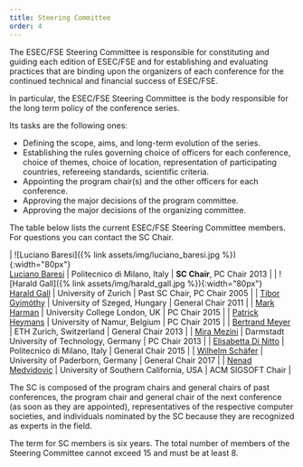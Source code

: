 ```yaml
---
title: Steering Committee
order: 4
---
```

The ESEC/FSE Steering Committee is responsible for constituting and guiding each edition of ESEC/FSE and for establishing and evaluating practices that are binding upon the organizers of each conference for the continued technical and financial success of ESEC/FSE.

In particular, the ESEC/FSE Steering Committee is the body responsible for the long term policy of the conference series. 

Its tasks are the following ones:

* Defining the scope, aims, and long-term evolution of the series.
* Establishing the rules governing choice of officers for each conference, choice of themes, choice of location, 
representation of participating countries, refereeing standards, scientific criteria.
* Appointing the program chair(s) and the other officers for each conference.
* Approving the major decisions of the program committee.
* Approving the major decisions of the organizing committee.

The table below lists the current ESEC/FSE Steering Committee members. For questions you can contact the SC Chair. 

| ![Luciano Baresi]({% link assets/img/luciano_baresi.jpg %}){:width="80px"}<br> [Luciano Baresi](http://home.deib.polimi.it/baresi/) | Politecnico di Milano, Italy | **SC Chair**, PC Chair 2013 |
| ![Harald Gall]({% link assets/img/harald_gall.jpg %}){:width="80px"}<br> [Harald Gall](http://seal.ifi.uzh.ch/gall.html) | University of Zurich | Past SC Chair, PC Chair 2005 |
| [Tibor Gyimóthy](http://www.inf.u-szeged.hu/~gyimi/) | University of Szeged, Hungary | General Chair 2011 |
| [Mark Harman](http://www0.cs.ucl.ac.uk/staff/mharman/) | University College London, UK | PC Chair 2015 |
| [Patrick Heymans](http://directory.unamur.be/staff/pheymans?_LOCALE_=en) | University of Namur, Belgium | PC Chair 2015 |
| [Bertrand Meyer](http://se.ethz.ch/~meyer/) | ETH Zurich, Switzerland | General Chair 2013 |
| [Mira Mezini](http://www.stg.tu-darmstadt.de/staff/mira_mezini/index.en.jsp) | Darmstadt University of Technology, Germany | PC Chair 2013 |
| [Elisabetta Di Nitto](http://dinitto.faculty.polimi.it/) | Politecnico di Milano, Italy | General Chair 2015 |
| [Wilhelm Schäfer](https://www.hni.uni-paderborn.de/en/software-engineering/) | University of Paderborn, Germany | General Chair 2017 |
| [Nenad Medvidovic](http://will.tracz.org/) | University of Southern California, USA | ACM SIGSOFT Chair |

The SC is composed of the program chairs and general chairs of past conferences, the program chair and general chair of 
the next conference (as soon as they are appointed), representatives of the respective computer societies, and 
individuals nominated by the SC because they are recognized as experts in the field.

The term for SC members is six years. The total number of members of the Steering Committee cannot exceed 15 and must 
be at least 8.
